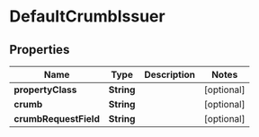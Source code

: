 

# DefaultCrumbIssuer


## Properties

Name | Type | Description | Notes
------------ | ------------- | ------------- | -------------
**propertyClass** | **String** |  |  [optional]
**crumb** | **String** |  |  [optional]
**crumbRequestField** | **String** |  |  [optional]



